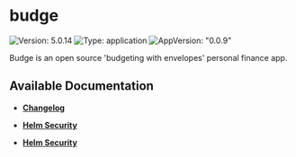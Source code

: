 # budge

![Version: 5.0.14](https://img.shields.io/badge/Version-5.0.14-informational?style=flat-square) ![Type: application](https://img.shields.io/badge/Type-application-informational?style=flat-square) ![AppVersion: "0.0.9"](https://img.shields.io/badge/AppVersion-"0.0.9"-informational?style=flat-square)

Budge is an open source 'budgeting with envelopes' personal finance app.

## Available Documentation

- [**Changelog**](CHANGELOG)

- [**Helm Security**](container-security)

- [**Helm Security**](helm-security)

